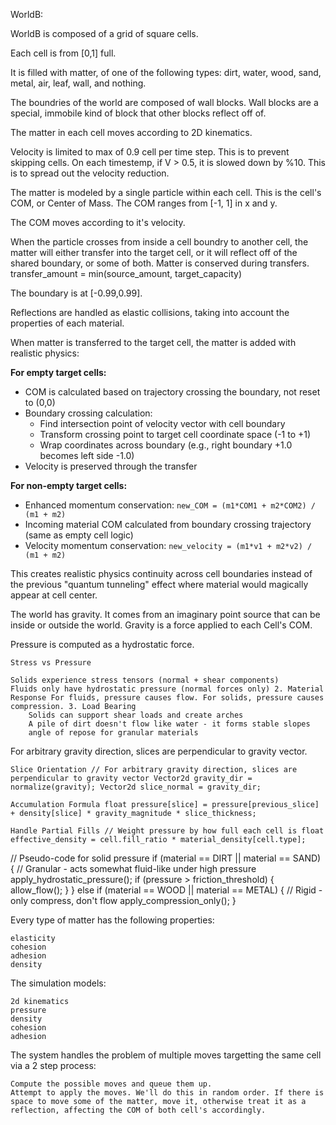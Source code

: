 WorldB:

WorldB is composed of a grid of square cells.

Each cell is from [0,1] full.

It is filled with matter, of one of the following types: dirt, water, wood, sand, metal, air, leaf, wall, and nothing.

The boundries of the world are composed of wall blocks.
Wall blocks are a special, immobile kind of block that other blocks reflect off of.

The matter in each cell moves according to 2D kinematics.

Velocity is limited to max of 0.9 cell per time step. This is to prevent skipping cells. On each timestemp, if V > 0.5, it is slowed down by %10. This is to spread out the velocity reduction.

The matter is modeled by a single particle within each cell.
This is the cell's COM, or Center of Mass. The COM ranges from [-1, 1] in x and y.

The COM moves according to it's velocity.

When the particle crosses from inside a cell boundry to another cell, the matter will either transfer into the target cell, or it will reflect off of the shared boundary, or some of both. Matter is conserved during transfers. transfer_amount = min(source_amount, target_capacity)

The boundary is at [-0.99,0.99].

Reflections are handled as elastic collisions, taking into account the properties of each material.

When matter is transferred to the target cell, the matter is added with realistic physics:

**For empty target cells:**
- COM is calculated based on trajectory crossing the boundary, not reset to (0,0)
- Boundary crossing calculation:
  - Find intersection point of velocity vector with cell boundary
  - Transform crossing point to target cell coordinate space (-1 to +1)
  - Wrap coordinates across boundary (e.g., right boundary +1.0 becomes left side -1.0)
- Velocity is preserved through the transfer

**For non-empty target cells:**
- Enhanced momentum conservation: `new_COM = (m1*COM1 + m2*COM2) / (m1 + m2)`
- Incoming material COM calculated from boundary crossing trajectory (same as empty cell logic)
- Velocity momentum conservation: `new_velocity = (m1*v1 + m2*v2) / (m1 + m2)`

This creates realistic physics continuity across cell boundaries instead of the previous "quantum tunneling" effect where material would magically appear at cell center.

The world has gravity. It comes from an imaginary point source that can be inside or outside the world. Gravity is a force applied to each Cell's COM.

Pressure is computed as a hydrostatic force.

    Stress vs Pressure

    Solids experience stress tensors (normal + shear components)
    Fluids only have hydrostatic pressure (normal forces only) 2. Material Response For fluids, pressure causes flow. For solids, pressure causes compression. 3. Load Bearing
        Solids can support shear loads and create arches
        A pile of dirt doesn't flow like water - it forms stable slopes
        angle of repose for granular materials

For arbitrary gravity direction, slices are perpendicular to gravity vector.

    Slice Orientation // For arbitrary gravity direction, slices are perpendicular to gravity vector Vector2d gravity_dir = normalize(gravity); Vector2d slice_normal = gravity_dir;

    Accumulation Formula float pressure[slice] = pressure[previous_slice] + density[slice] * gravity_magnitude * slice_thickness;

    Handle Partial Fills // Weight pressure by how full each cell is float effective_density = cell.fill_ratio * material_density[cell.type];

// Pseudo-code for solid pressure if (material == DIRT || material == SAND) { // Granular - acts somewhat fluid-like under high pressure apply_hydrostatic_pressure(); if (pressure > friction_threshold) { allow_flow(); } } else if (material == WOOD || material == METAL) { // Rigid - only compress, don't flow apply_compression_only(); }

Every type of matter has the following properties:

    elasticity
    cohesion
    adhesion
    density

The simulation models:

    2d kinematics
    pressure
    density
    cohesion
    adhesion

The system handles the problem of multiple moves targetting the same cell via a 2 step process:

    Compute the possible moves and queue them up.
    Attempt to apply the moves. We'll do this in random order. If there is space to move some of the matter, move it, otherwise treat it as a reflection, affecting the COM of both cell's accordingly.

